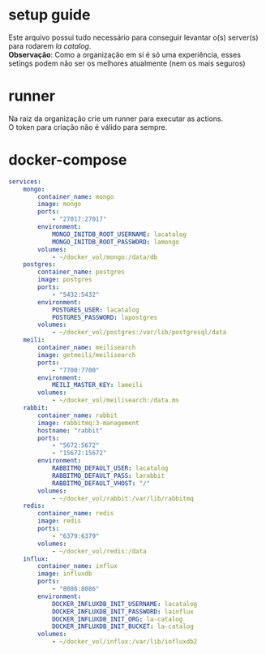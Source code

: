 # setup guide
Este arquivo possui tudo necessário para conseguir levantar o(s) server(s) para rodarem *la catalog*.  
**Observação**: Como a organização em si é só uma experiência, esses setings podem não ser os melhores atualmente (nem os mais seguros)  

# runner
Na raiz da organização crie um runner para executar as actions.  
O token para criação não é válido para sempre.  

# docker-compose
```yaml
services:
    mongo:
        container_name: mongo
        image: mongo
        ports:
            - "27017:27017"
        environment:
            MONGO_INITDB_ROOT_USERNAME: lacatalog
            MONGO_INITDB_ROOT_PASSWORD: lamongo
        volumes:
            - ~/docker_vol/mongo:/data/db
    postgres:
        container_name: postgres
        image: postgres
        ports:
            - "5432:5432"
        environment:
            POSTGRES_USER: lacatalog
            POSTGRES_PASSWORD: lapostgres
        volumes:
            - ~/docker_vol/postgres:/var/lib/postgresql/data
    meili:
        container_name: meilisearch
        image: getmeili/meilisearch
        ports:
            - "7700:7700"
        environment:
            MEILI_MASTER_KEY: lameili
        volumes:
            - ~/docker_vol/meilisearch:/data.ms
    rabbit:
        container_name: rabbit
        image: rabbitmq:3-management
        hostname: "rabbit"
        ports:
            - "5672:5672"
            - "15672:15672"
        environment:
            RABBITMQ_DEFAULT_USER: lacatalog
            RABBITMQ_DEFAULT_PASS: larabbit
            RABBITMQ_DEFAULT_VHOST: "/"
        volumes:
            - ~/docker_vol/rabbit:/var/lib/rabbitmq
    redis:
        container_name: redis
        image: redis
        ports:
            - "6379:6379"
        volumes:
            - ~/docker_vol/redis:/data
    influx:
        container_name: influx
        image: influxdb
        ports:
            - "8086:8086"
        environment:
            DOCKER_INFLUXDB_INIT_USERNAME: lacatalog
            DOCKER_INFLUXDB_INIT_PASSWORD: lainflux
            DOCKER_INFLUXDB_INIT_ORG: la-catalog
            DOCKER_INFLUXDB_INIT_BUCKET: la-catalog
        volumes:
            - ~/docker_vol/influx:/var/lib/influxdb2
```
